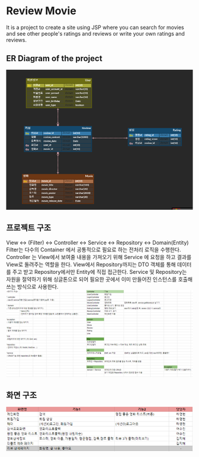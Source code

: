 # Review Movie

It is a project to create a site using JSP where you can search for movies and see other people's ratings and reviews or write your own ratings and reviews.


## ER Diagram of the project
![img_2.png](src/main/webapp/resources/img/img_2.png)

## 프로젝트 구조
View ↔ (Filter) ↔ Controller ↔ Service ↔ Repository ↔ Domain(Entity)
Filter는 다수의 Container 에서 공통적으로 필요로 하는 전처리 로직을 수행한다.
Controller 는 View에서 보여줄 내용을 가져오기 위해 Service 에 요청을 하고 결과를 View로 돌려주는 역할을 한다.
View에서 Repository까지는 DTO 객체를 통해 데이터를 주고 받고 Repository에서만 Entity에 직접 접근한다.
Service 및 Repository는 자원을 절약하기 위해 싱글톤으로 되어 필요한 곳에서 이미 만들어진 인스턴스를 호출해 쓰는 방식으로 사용한다.
![img_1.png](src/main/webapp/resources/img/img_1.png)

## 화면 구조
![img.png](src/main/webapp/resources/img/img.png)
